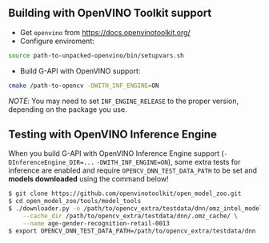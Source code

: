 ## Building with OpenVINO Toolkit support

* Get `openvino` from https://docs.openvinotoolkit.org/
* Configure enviroment:
```bash
source path-to-unpacked-openvino/bin/setupvars.sh
```
* Build G-API with OpenVINO support:
```bash
cmake /path-to-opencv -DWITH_INF_ENGINE=ON
```

*NOTE*: You may need to set `INF_ENGINE_RELEASE` to the proper version, depending on the package you use.

## Testing with OpenVINO Inference Engine

When you build G-API with OpenVINO Inference Engine support (`-DInferenceEngine_DIR=...` `-DWITH_INF_ENGINE=ON`), some extra tests for inference are enabled and require `OPENCV_DNN_TEST_DATA_PATH` to be set and **models downloaded** using the command below!

```bash
$ git clone https://github.com/openvinotoolkit/open_model_zoo.git
$ cd open_model_zoo/tools/model_tools
$ ./downloader.py -o /path/to/opencv_extra/testdata/dnn/omz_intel_models/ \
    --cache_dir /path/to/opencv_extra/testdata/dnn/.omz_cache/ \
    --name age-gender-recognition-retail-0013
$ export OPENCV_DNN_TEST_DATA_PATH=/path/to/opencv_extra/testdata/dnn
```